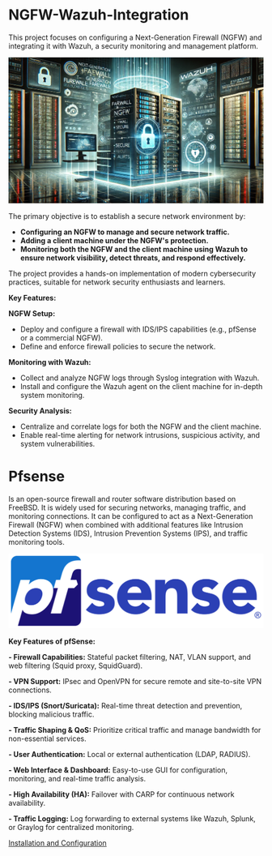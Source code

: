 # NGFW-Wazuh-Integration
This project focuses on configuring a Next-Generation Firewall (NGFW) and integrating it with Wazuh, a security monitoring and management platform.

<img src="/assets/intro.webp" width="800"/>

The primary objective is to establish a secure network environment by:

- **Configuring an NGFW to manage and secure network traffic.**
- **Adding a client machine under the NGFW's protection.**
- **Monitoring both the NGFW and the client machine using Wazuh to ensure network visibility, detect threats, and respond effectively.**

The project provides a hands-on implementation of modern cybersecurity practices, suitable for network security enthusiasts and learners.

**Key Features:**

**NGFW Setup:**

- Deploy and configure a firewall with IDS/IPS capabilities (e.g., pfSense or a commercial NGFW).
- Define and enforce firewall policies to secure the network.

**Monitoring with Wazuh:**

- Collect and analyze NGFW logs through Syslog integration with Wazuh.
- Install and configure the Wazuh agent on the client machine for in-depth system monitoring.
    
**Security Analysis:**

- Centralize and correlate logs for both the NGFW and the client machine.
- Enable real-time alerting for network intrusions, suspicious activity, and system vulnerabilities.


# Pfsense
Is an open-source firewall and router software distribution based on FreeBSD. It is widely used for securing networks, managing traffic, and monitoring connections. It can be configured to act as a Next-Generation Firewall (NGFW) when combined with additional features like Intrusion Detection Systems (IDS), Intrusion Prevention Systems (IPS), and traffic monitoring tools.

<img src="/assets/pfsense.png" width="800"/>

**Key Features of pfSense:**

**- Firewall Capabilities:**
Stateful packet filtering, NAT, VLAN support, and web filtering (Squid proxy, SquidGuard).

**- VPN Support:**
IPsec and OpenVPN for secure remote and site-to-site VPN connections.

**- IDS/IPS (Snort/Suricata):**
Real-time threat detection and prevention, blocking malicious traffic.

**- Traffic Shaping & QoS:**
Prioritize critical traffic and manage bandwidth for non-essential services.

**- User Authentication:**
Local or external authentication (LDAP, RADIUS).

**- Web Interface & Dashboard:**
Easy-to-use GUI for configuration, monitoring, and real-time traffic analysis.

**- High Availability (HA):**
Failover with CARP for continuous network availability.

**- Traffic Logging:**
Log forwarding to external systems like Wazuh, Splunk, or Graylog for centralized monitoring.

[Installation and Configuration](pfsense_installation.md)

